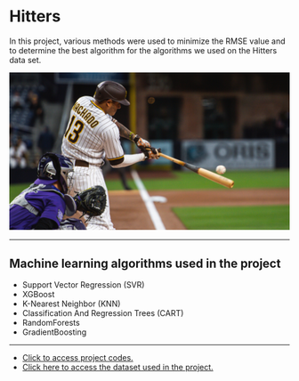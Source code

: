 # Hitters

In this project, various methods were used to minimize the RMSE value and to determine the best algorithm for the algorithms we used on the Hitters data set.

<p align="center"><img src="image.png"></p>

---
## Machine learning algorithms used in the project
* Support Vector Regression (SVR) 
* XGBoost
* K-Nearest Neighbor (KNN)
* Classification And Regression Trees (CART)
* RandomForests
* GradientBoosting

---
* [Click to access project codes.](https://github.com/TarikKaanKoc/Hitters/blob/main/project.ipynb)
* [Click here to access the dataset used in the project.](https://www.kaggle.com/datasets/floser/hitters)
